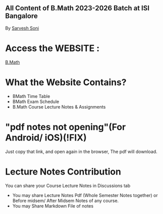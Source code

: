 ## All Content of B.Math 2023-2026 Batch at ISI Bangalore
By [Sarvesh Soni](https://meditatedbison.github.io/MyPortfolio/)

# Access the WEBSITE :
[B.Math](https://meditatedbison.github.io/bmath)

# What the Website Contains?
- BMath Time Table
- BMath Exam Schedule
- B.Math Course Lecture Notes & Assignments


# "pdf notes not opening"(For Android/ iOS)(!FIX)
Just copy that link, and open again in the browser, The pdf will download.

# Lecture Notes Contribution
You can share your Course Lecture Notes in Discussions tab
- You may share Lecture Notes Pdf (Whole Semester Notes together) or Before midsem/ After Midsem Notes of any course.
- You may Share Markdown File of notes
